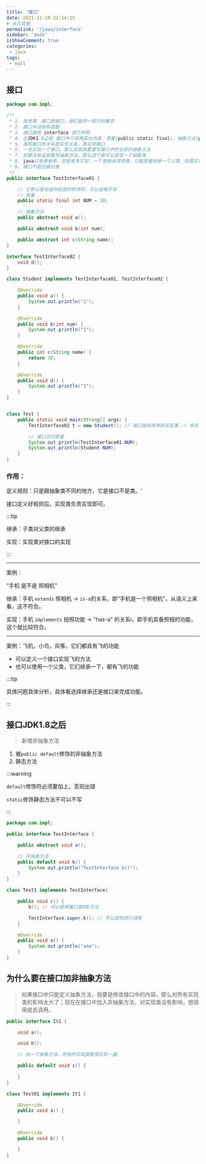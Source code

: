 ```yaml
---
title: '接口'
date: 2021-11-10 22:14:15
# 永久链接
permalink: '/java/interface'
sidebar: 'auto'
isShowComment: true
categories:
 - java
tags:
 - null
---
```




## 接口

```java
package com.impl;

/**
 * 1. 类是类，接口是接口，他们是同一层次的概念
 * 2. 接口中没有构造器
 * 3. 接口使用 interface 进行声明
 * 4. 在JDK1.8之前 接口中只有两部分内容：常量(public static final)、抽象方法(public abstract)
 * 5. 类和接口的关系是实现关系，类实现接口
 * 6. 一旦实现一个接口，那么实现类要重写接口中的全部的抽象方法
 * 7. 如果没有全部重写抽象方法，那么这个类可以变成一个抽象类
 * 8. java只有单继承，但是有多实现；一个类继承其他类，只能直接继承一个父类，但是实现类实现接口，可以实现多个接口
 * 9. 接口不能创建对象
 */
public interface TestInterface01 {

    // 它默认是知道你前面的修饰符，可以省略不写
    // 常量
    public static final int NUM = 10;

    // 抽象方法
    public abstract void a();

    public abstract void b(int num);

    public abstract int c(String name);
}

interface TestInterface02 {
    void d();
}

class Student implements TestInterface01, TestInterface02 {

    @Override
    public void a() {
        System.out.println("1");
    }

    @Override
    public void b(int num) {
        System.out.println("2");
    }

    @Override
    public int c(String name) {
        return 10;
    }

    @Override
    public void d() {
        System.out.println("3");
    }
}


class Test {
    public static void main(String[] args) {
        TestInterface02 t = new Student(); // 接口指向具体的实现类 -> 多态

        // 接口访问常量
        System.out.println(TestInterface01.NUM);
        System.out.println(Student.NUM);
    }
}
```



### 作用：

定义规则：只是跟抽象类不同的地方，它是接口不是类。‘

接口定义好规则后，实现类负责实现即可。



:::tip

继承：子类对父类的继承

实现：实现类对接口的实现

:::

---

案例：

“手机 是不是 照相机”

继承：手机 `extends`  照相机  -> `is-a`的关系，即“手机是一个照相机”，从语义上来看，这不符合。

实现：手机 `implements` 拍照功能 -> "has-a" 的关系i，即手机具备照相的功能，这个就比较符合。

---

案例：飞机，小鸟，风筝，它们都具有飞的功能

-   可以定义一个接口实现飞的方法
-   也可以使用一个父类，它们继承一下，都有飞的功能



:::tip

具体问题具体分析，具体看选择继承还是接口来完成功能。

:::



## 接口JDK1.8之后

>   新增非抽象方法

1.   被`public default`修饰的非抽象方法
2.   静态方法

:::warning

`default`修饰符必须要加上，否则出错

`static`修饰静态方法不可以不写

:::



```java
package com.impl;

public interface TestInterface {

    public abstract void a();

    // 非抽象方法
    public default void b() {
        System.out.println("TestInterface b()");
    }
}

class Test1 implements TestInterface{

    public void c() {
        b(); // 可以使用接口里的b方法

        TestInterface.super.b(); // 可以这样进行调用
    }

    @Override
    public void a() {
        System.out.println("aaa");
    }
}
```



## 为什么要在接口加非抽象方法

>   如果接口中只能定义抽象方法，我要是修改接口中的内容，那么对所有实现类的影响太大了；现在在接口中加入非抽象方法，对实现类没有影响，想调用就去调用。

```java
public interface It1 {

    void a();

    void b();

    // 加一个抽象方法，所有的实现类都得实现一遍

    public default void c() {
        
    }
}

class Test01 implements It1 {

    @Override
    public void a() {

    }

    @Override
    public void b() {

    }
}

```




